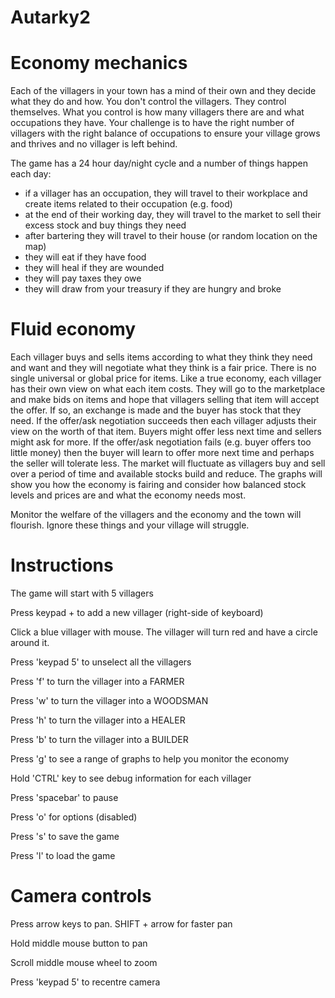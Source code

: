 # Autarky2

Economy mechanics
=================
Each of the villagers in your town has a mind of their own and they decide what they do and how. You don't control the villagers. They control themselves. What you control is how many villagers there are and what occupations they have. Your challenge is to have the right number of villagers with the right balance of occupations to ensure your village grows and thrives and no villager is left behind.

The game has a 24 hour day/night cycle and a number of things happen each day:

- if a villager has an occupation, they will travel to their workplace and create items related to their occupation (e.g. food)
- at the end of their working day, they will travel to the market to sell their excess stock and buy things they need
- after bartering they will travel to their house (or random location on the map)
- they will eat if they have food
- they will heal if they are wounded
- they will pay taxes they owe
- they will draw from your treasury if they are hungry and broke

Fluid economy
=============
Each villager buys and sells items according to what they think they need and want and they will negotiate what they think is a fair price. There is no single universal or global price for items. Like a true economy, each villager has their own view on what each item costs. They will go to the marketplace and make bids on items and hope that villagers selling that item will accept the offer. If so, an exchange is made and the buyer has stock that they need. If the offer/ask negotiation succeeds then each villager adjusts their view on the worth of that item. Buyers might offer less next time and sellers might ask for more. If the offer/ask negotiation fails (e.g. buyer offers too little money) then the buyer will learn to offer more next time and perhaps the seller will tolerate less. The market will fluctuate as villagers buy and sell over a period of time and available stocks build and reduce. The graphs will show you how the economy is fairing and consider how balanced stock levels and prices are and what the economy needs most.

Monitor the welfare of the villagers and the economy and the town will flourish. Ignore these things and your village will struggle.

Instructions
============

The game will start with 5 villagers

Press keypad + to add a new villager (right-side of keyboard)

Click a blue villager with mouse. The villager will turn red and have a circle around it.

Press 'keypad 5' to unselect all the villagers

Press 'f' to turn the villager into a FARMER

Press 'w' to turn the villager into a WOODSMAN

Press 'h' to turn the villager into a HEALER

Press 'b' to turn the villager into a BUILDER

Press 'g' to see a range of graphs to help you monitor the economy

Hold 'CTRL' key to see debug information for each villager

Press 'spacebar' to pause

Press 'o' for options (disabled)

Press 's' to save the game

Press 'l' to load the game

Camera controls
===============
Press arrow keys to pan. SHIFT + arrow for faster pan

Hold middle mouse button to pan

Scroll middle mouse wheel to zoom

Press 'keypad 5' to recentre camera




